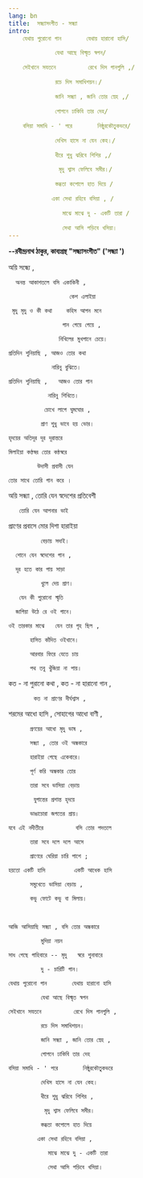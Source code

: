 ```yaml
---
lang: bn
title:  সন্ধ্যাসংগীত - সন্ধ্যা
intro:
    যেথায় পুরোনো গান       যেথায় হারানো হাসি/

             যেথা আছে বিস্মৃত স্বপন/

    সেইখানে সযতনে         রেখে দিস গানগুলি ,/

             রচে দিস সমাধিশয়ন।/

             জানি সন্ধ্যা , জানি তোর স্নেহ ,/

             গোপনে ঢাকিবি তার দেহ/

    বসিয়া সমাধি - ' পরে       নিষ্ঠুরকৌতুকভরে/

             দেখিস হাসে না যেন কেহ।/

             ধীরে শুধু ঝরিবে শিশির ,/

              মৃদু শ্বাস ফেলিবে সমীর।/

             স্তব্ধতা কপোলে হাত দিয়ে / 

            একা সেথা রহিবে বসিয়া , / 

               মাঝে মাঝে দু - একটি তারা /

               সেথা আসি পড়িবে খসিয়া। 
---
```


**--রবীন্দ্রনাথ ঠাকুর, কাব্যগ্রন্থ "সন্ধ্যাসংগীত" ('সন্ধ্যা ')**

অয়ি সন্ধ্যে ,

      অনন্ত আকাশতলে বসি একাকিনী ,

                     কেশ এলাইয়া

     মৃদু মৃদু ও কী কথা    কহিস আপন মনে

                   গান গেয়ে গেয়ে ,

                  নিখিলের মুখপানে চেয়ে।

    প্রতিদিন শুনিয়াছি , আজও তোর কথা

                নারিনু বুঝিতে।

    প্রতিদিন শুনিয়াছি ,   আজও তোর গান

               নারিনু শিখিতে।

              চোখে লাগে ঘুমঘোর ,  

             প্রাণ শুধু ভাবে হয় ভোর।

    হৃদয়ের অতিদূর দূর দূরান্তরে

    মিলাইয়া কণ্ঠস্বর তোর কন্ঠস্বরে

            উদাসী প্রবাসী যেন

    তোর সাথে তোরি গান করে ।

 

অয়ি সন্ধ্যা , তোরি যেন স্বদেশের প্রতিবেশী

       তোরি যেন আপনার ভাই

  প্রাণের প্রবাসে মোর দিশা হারাইয়া

             বেড়ায় সদাই।

      শোনে যেন স্বদেশের গান ,

      দূর হতে কার পায় সাড়া

             খুলে দেয় প্রাণ।

       যেন কী পুরোনো স্মৃতি

      জাগিয়া উঠে রে ওই গানে।

    ওই তারকার মাঝে   যেন তার গৃহ ছিল ,

          হাসিত কাঁদিত ওইখানে।

          আরবার ফিরে যেতে চায়

          পথ তবু খুঁজিয়া না পায়।

 কত - না পুরানো কথা , কত - না হারানো গান ,

           কত না প্রাণের দীর্ঘশ্বাস ,  

   শরমের আধো হাসি ,       সোহাগের আধো বাণী ,

          প্রণয়ের আধো মৃদু ভাষ ,

          সন্ধ্যা , তোর ওই অন্ধকারে

          হারাইয়া গেছে একেবারে।

          পূর্ণ করি অন্ধকার তোর

          তারা সবে ভাসিয়া বেড়ায়

           যুগান্তের প্রশান্ত হৃদয়ে

          ভাঙাচোরা জগতের প্রায়।

    যবে এই নদীতীরে         বসি তোর পদতলে

          তারা সবে দলে দলে আসে  

          প্রাণেরে ঘেরিয়া চারি পাশে ;

    হয়তো একটি হাসি        একটি আধেক হাসি

          সমুখেতে ভাসিয়া বেড়ায় ,

          কভু ফোটে কভু বা মিলায়।

 

    আজি আসিয়াছি সন্ধ্যা , বসি তোর অন্ধকারে

             মুদিয়া নয়ন

    সাধ গেছে গাহিবারে -- মৃদু   স্বরে শুনাবারে

             দু - চারিটি গান।

    যেথায় পুরোনো গান       যেথায় হারানো হাসি

             যেথা আছে বিস্মৃত স্বপন

    সেইখানে সযতনে         রেখে দিস গানগুলি ,

             রচে দিস সমাধিশয়ন।

             জানি সন্ধ্যা , জানি তোর স্নেহ ,

             গোপনে ঢাকিবি তার দেহ

    বসিয়া সমাধি - ' পরে       নিষ্ঠুরকৌতুকভরে

             দেখিস হাসে না যেন কেহ।

             ধীরে শুধু ঝরিবে শিশির ,

              মৃদু শ্বাস ফেলিবে সমীর।

             স্তব্ধতা কপোলে হাত দিয়ে  

            একা সেথা রহিবে বসিয়া ,  

               মাঝে মাঝে দু - একটি তারা 

               সেথা আসি পড়িবে খসিয়া।                    